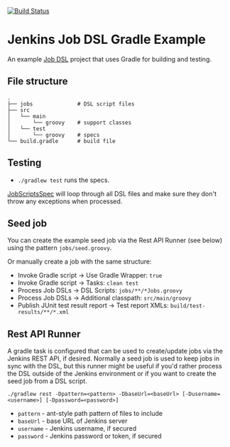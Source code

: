 [![Build Status](https://buildhive.cloudbees.com/job/sheehan/job/job-dsl-gradle-example/badge/icon)](https://buildhive.cloudbees.com/job/sheehan/job/job-dsl-gradle-example/)

# Jenkins Job DSL Gradle Example 

An example [Job DSL](https://github.com/jenkinsci/job-dsl-plugin) project that uses Gradle for building and testing.

## File structure

    .
    ├── jobs              # DSL script files
    ├── src
    │   └── main
    │       └── groovy    # support classes
    │   └── test
    │       └── groovy    # specs
    └── build.gradle      # build file

## Testing

* `./gradlew test` runs the specs.

[JobScriptsSpec](https://github.com/sheehan/job-dsl-gradle-example/blob/master/src/test/groovy/com/dslexample/JobScriptsSpec.groovy) 
will loop through all DSL files and make sure they don't throw any exceptions when processed.

## Seed job

You can create the example seed job via the Rest API Runner (see below) using the pattern `jobs/seed.groovy`.

Or manually create a job with the same structure:

* Invoke Gradle script → Use Gradle Wrapper: `true`
* Invoke Gradle script → Tasks: `clean test`
* Process Job DSLs → DSL Scripts: `jobs/**/*Jobs.groovy`
* Process Job DSLs → Additional classpath: `src/main/groovy`
* Publish JUnit test result report → Test report XMLs: `build/test-results/**/*.xml`

## Rest API Runner

A gradle task is configured that can be used to create/update jobs via the Jenkins REST API, if desired. Normally
a seed job is used to keep jobs in sync with the DSL, but this runner might be useful if you'd rather process the
DSL outside of the Jenkins environment or if you want to create the seed job from a DSL script.

```./gradlew rest -Dpattern=<pattern> -DbaseUrl=<baseUrl> [-Dusername=<username>] [-Dpassword=<password>]```

* `pattern` - ant-style path pattern of files to include
* `baseUrl` - base URL of Jenkins server
* `username` - Jenkins username, if secured
* `password` - Jenkins password or token, if secured